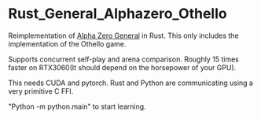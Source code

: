 # Rust_General_Alphazero_Othello

Reimplementation of [Alpha Zero General](https://github.com/suragnair/alpha-zero-general) in Rust. This only includes the implementation of the Othello game.

Supports concurrent self-play and arena comparison. Roughly 15 times faster on RTX3060(It should depend on the horsepower of your GPU).

This needs CUDA and pytorch. Rust and Python are communicating using a very primitive C FFI.

"Python -m python.main" to start learning.